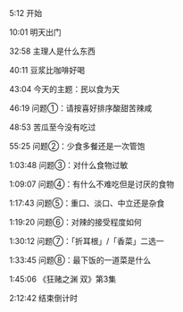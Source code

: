 5:12 开始

10:01 明天出门

32:58 主理人是什么东西

40:11 豆浆比咖啡好喝

43:04 今天的主题：民以食为天

46:19 问题①：请按喜好排序酸甜苦辣咸

48:53 苦瓜至今没有吃过

55:25 问题②：少食多餐还是一次管饱

1:03:48 问题③：对什么食物过敏

1:09:07 问题④：有什么不难吃但是讨厌的食物

1:17:43 问题⑤：重口、淡口、中立还是杂食

1:19:20 问题⑥：对辣的接受程度如何

1:30:12 问题⑦：「折耳根」/「香菜」二选一

1:33:45 问题⑧：最下饭的一道菜是什么

1:45:06 《狂赌之渊 双》第3集

2:12:42 结束倒计时
